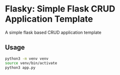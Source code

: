 # Flasky: Simple Flask CRUD Application Template
A simple flask based CRUD application template

## Usage
```bash
python3 -m venv venv
source venv/bin/activate
python3 app.py
```
